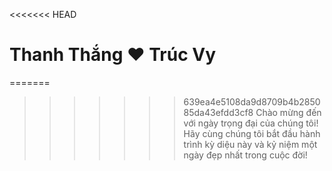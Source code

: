 <<<<<<< HEAD
# Thanh Thắng ♥️ Trúc Vy

=======
>>>>>>> 639ea4e5108da9d8709b4b285085da43efdd3cf8
Chào mừng đến với ngày trọng đại của chúng tôi! Hãy cùng chúng tôi bắt đầu hành trình kỳ diệu này và kỷ niệm một ngày đẹp nhất trong cuộc đời!
